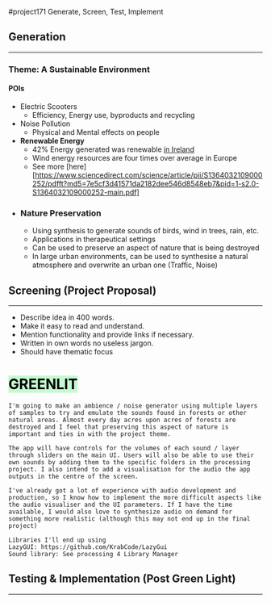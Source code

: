 #project171 
Generate, Screen, Test, Implement

## Generation
---
### Theme: A Sustainable Environment


#### POIs
- Electric Scooters
	- Efficiency, Energy use, byproducts and recycling
- Noise Pollution
	- Physical and Mental effects on people
- **Renewable Energy**
	- 42% Energy generated was renewable [in Ireland](https://www.cso.ie/en/releasesandpublications/ep/p-eii/environmentalindicatorsireland2022/energy/)
	- Wind energy resources are four times over average in Europe
	- See more [here][https://www.sciencedirect.com/science/article/pii/S1364032109000252/pdfft?md5=7e5cf3d41571da2182dee546d8548eb7&pid=1-s2.0-S1364032109000252-main.pdf]
- ### Nature Preservation
	- Using synthesis to generate sounds of birds, wind in trees, rain, etc.
	- Applications in therapeutical settings
	- Can be used to preserve an aspect of nature that is being destroyed
	- In large urban environments, can be used to synthesise a natural atmosphere and overwrite an urban one (Traffic, Noise)

## Screening (Project Proposal)
---
- Describe idea in 400 words.
- Make it easy to read and understand. 
- Mention functionality and provide links if necessary.
- Written in own words no useless jargon.
- Should have thematic focus


# <mark style="background: #AAFABBAA;">GREENLIT</mark>

```
I'm going to make an ambience / noise generator using multiple layers of samples to try and emulate the sounds found in forests or other natural areas. Almost every day acres upon acres of forests are destroyed and I feel that preserving this aspect of nature is important and ties in with the project theme.

The app will have controls for the volumes of each sound / layer through sliders on the main UI. Users will also be able to use their own sounds by adding them to the specific folders in the processing project. I also intend to add a visualisation for the audio the app outputs in the centre of the screen.

I've already got a lot of experience with audio development and production, so I know how to implement the more difficult aspects like the audio visualiser and the UI parameters. If I have the time available, I would also love to synthesize audio on demand for something more realistic (although this may not end up in the final project)

Libraries I'll end up using
LazyGUI: https://github.com/KrabCode/LazyGui
Sound library: See processing 4 Library Manager
```

## Testing & Implementation (Post Green Light)
---

